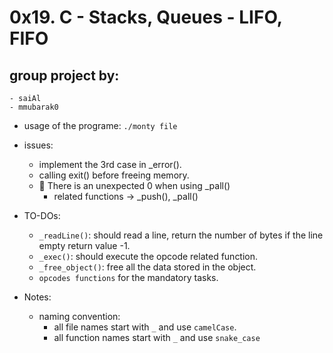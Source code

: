 # 0x19. C - Stacks, Queues - LIFO, FIFO
## group project by:
	- saiAl
	- mmubarak0

- usage of the programe: `./monty file`

- issues:
	- implement the 3rd case in _error().
	- calling exit() before freeing memory.
	- 🌟 There is an unexpected 0 when using _pall()
		- related functions -> _push(), _pall()

- TO-DOs:
	- `_readLine()`:
		should read a line, return the number of bytes
		if the line empty return value -1.
	- `_exec()`:
		should execute the opcode related function.
	- `_free_object()`:
		free all the data stored in the object.
	- `opcodes functions` for the mandatory tasks.

- Notes:
	- naming convention:
		- all file names start with `_` and use `camelCase`.
		- all function names start with `_` and use `snake_case`

